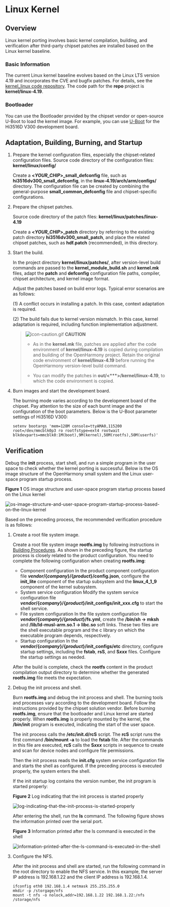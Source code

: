 # Linux Kernel


## Overview

Linux kernel porting involves basic kernel compilation, building, and verification after third-party chipset patches are installed based on the Linux kernel baseline.


### Basic Information

The current Linux kernel baseline evolves based on the Linux LTS version 4.19 and incorporates the CVE and bugfix patches. For details, see the [kernel_linux code repository](https://gitee.com/openharmony/kernel_linux). The code path for the **repo** project is **kernel/linux-4.19**.


### Bootloader

You can use the Bootloader provided by the chipset vendor or open-source U-Boot to load the kernel image. For example, you can use [U-Boot](https://gitee.com/openharmony/third_party_u-boot) for the Hi3516D V300 development board.


## Adaptation, Building, Burning, and Startup

1. Prepare the kernel configuration files, especially the chipset-related configuration files.
   Source code directory of the configuration files: **kernel/linux/config/**

   Create a **<*YOUR_CHIP*>_small_defconfig** file, such as **hi3516dv300_small_defconfig**, in the **linux-4.19/arch/arm/configs/** directory. The configuration file can be created by combining the general-purpose **small_common_defconfig** file and chipset-specific configurations.

2. Prepare the chipset patches.
   
   Source code directory of the patch files: **kernel/linux/patches/linux-4.19**
   
   Create a **<*YOUR_CHIP*>_patch** directory by referring to the existing patch directory **hi3516dv300_small_patch**, and place the related chipset patches, such as **hdf.patch** (recommended), in this directory.
   
3. Start the build.

   In the project directory **kernel/linux/patches/**, after version-level build commands are passed to the **kernel_module_build.sh** and **kernel.mk** files, adapt the **patch** and **defconfig** configuration file paths, compiler, chipset architecture, and kernel image format.

   Adjust the patches based on build error logs. Typical error scenarios are as follows:

   (1) A conflict occurs in installing a patch. In this case, context adaptation is required.

   (2) The build fails due to kernel version mismatch. In this case, kernel adaptation is required, including function implementation adjustment.

   > ![icon-caution.gif](../public_sys-resources/icon-caution.gif) **CAUTION**<br/>
   > - As in the **kernel.mk** file, patches are applied after the code environment of **kernel/linux-4.19** is copied during compilation and building of the OpenHarmony project. Retain the original code environment of **kernel/linux-4.19** before running the OpenHarmony version-level build command.
   > 
   > - You can modify the patches in **out/&lt;\*\*\*&gt;/kernel/linux-4.19**, to which the code environment is copied.

4. Burn images and start the development board.

   The burning mode varies according to the development board of the chipset. Pay attention to the size of each burnt image and the configuration of the boot parameters. Below is the U-Boot parameter settings of Hi3516D V300:


   ```
   setenv bootargs 'mem=128M console=ttyAMA0,115200 root=/dev/mmcblk0p3 ro rootfstype=ext4 rootwait blkdevparts=mmcblk0:1M(boot),9M(kernel),50M(rootfs),50M(userfs)'
   ```


## Verification

Debug the **init** process, start shell, and run a simple program in the user space to check whether the kernel porting is successful. Below is the OS image structure of the OpenHarmony small system and the Linux user-space program startup process.

**Figure 1** OS image structure and user-space program startup process based on the Linux kernel

![os-image-structure-and-user-space-program-startup-process-based-on-the-linux-kernel](figures/os-image-structure-and-user-space-program-startup-process-based-on-the-linux-kernel.png)

Based on the preceding process, the recommended verification procedure is as follows:

1. Create a root file system image.
   
   Create a root file system image **rootfs.img** by following instructions in [Building Procedures](../subsystems/subsys-build-all.md). As shown in the preceding figure, the startup process is closely related to the product configuration. You need to complete the following configuration when creating **rootfs.img**:

   - Component configuration
      In the product component configuration file ***vendor*/{*company*}/{*product*}/config.json**, configure the **init_lite** component of the startup subsystem and the **linux_4_1_9** component of the kernel subsystem.
   - System service configuration
      Modify the system service configuration file ***vendor*/{*company*}/{*product*}/init_configs/init_xxx.cfg** to start the shell service.
   - File system configuration
      In the file system configuration file ***vendor*/{*company*}/{*product*}/fs.yml**, create the **/bin/sh -> mksh** and **/lib/ld-musl-arm.so.1 -> libc.so** soft links. These two files are the shell executable program and the c library on which the executable program depends, respectively.
   - Startup configuration
      In the ***vendor*/{*company*}/{*product*}/init_configs/etc** directory, configure startup settings, including the **fstab**, **rsS**, and **S*xxx*** files. Configure the startup settings as needed.
   
   After the build is complete, check the **rootfs** content in the product compilation output directory to determine whether the generated **rootfs.img** file meets the expectation.
   
2. Debug the init process and shell.

   Burn **rootfs.img** and debug the init process and shell. The burning tools and processes vary according to the development board. Follow the instructions provided by the chipset solution vendor. Before burning **rootfs.img**, ensure that the bootloader and Linux kernel are started properly. When **rootfs.img** is properly mounted by the kernel, the **/bin/init** program is executed, indicating the start of the user space.

   The init process calls the **/etc/init.d/rcS** script. The **rcS** script runs the first command **/bin/mount -a** to load the **fstab** file. After the commands in this file are executed, **rcS** calls the **S*xxx*** scripts in sequence to create and scan for device nodes and configure file permissions.

   Then the init process reads the **init.cfg** system service configuration file and starts the shell as configured. If the preceding process is executed properly, the system enters the shell.

   If the init startup log contains the version number, the init program is started properly:

   **Figure 2** Log indicating that the init process is started properly

   ![log-indicating-that-the-init-process-is-started-properly](figures/log-indicating-that-the-init-process-is-started-properly.png)

   After entering the shell, run the **ls** command. The following figure shows the information printed over the serial port.

   **Figure 3** Information printed after the ls command is executed in the shell

   ![information-printed-after-the-ls-command-is-executed-in-the-shell](figures/information-printed-after-the-ls-command-is-executed-in-the-shell.png)

3. Configure the NFS.

   After the init process and shell are started, run the following command in the root directory to enable the NFS service. In this example, the server IP address is 192.168.1.22 and the client IP address is 192.168.1.4.

   ```
   ifconfig eth0 192.168.1.4 netmask 255.255.255.0
   mkdir -p /storgage/nfs
   mount -t nfs -o nolock,addr=192.168.1.22 192.168.1.22:/nfs /storage/nfs
   ```